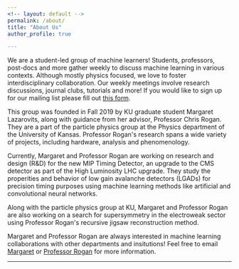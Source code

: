 ```yaml
---
<!-- layout: default -->
permalink: /about/
title: "About Us"
author_profile: true

---
```



We are a student-led group of machine learners! Students, professors, post-docs and more gather weekly to discuss machine learning in various contexts. Although mostly physics focused, we love to foster interdisciplinary collaboration. Our weekly meetings involve research discussions, journal clubs, tutorials and more! If you would like to sign up for our mailing list please fill out [this form](https://docs.google.com/forms/d/e/1FAIpQLSeySIEWeEl_0ew6r_0G6py5qhpB1Rf_ZNq6tkmYXE6CvTwBLg/viewform?usp=sf_link).

This group was founded in Fall 2019 by KU graduate student Margaret Lazarovits, along with guidance from her advisor, Professor Chris Rogan. They are a part of the particle physics group at the Physics department of the University of Kansas. Professor Rogan's research spans a wide variety of projects, including hardware, analysis and phenomenology. 

Currently, Margaret and Professor Rogan are working on research and design (R&D) for the new MIP Timing Detector, an upgrade to the CMS detector as part of the High Luminosity LHC upgrade. They study the properities and behavior of low gain avalanche detectors (LGADs) for precision timing purposes using machine learning methods like artificial and convolutional neural networks. 

Along with the particle physics group at KU, Margaret and Professor Rogan are also working on a search for supersymmetry in the electroweak sector using Professor Rogan's recursive jigsaw reconstruction method.

Margaret and Professor Rogan are always interested in machine learning collaborations with other departments and insitutions! Feel free to email [Margaret](mrlazarovits@gmail.com) or [Professor Rogan](crogan@ku.edu) for more information.

---


